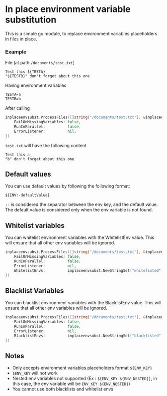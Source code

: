 # In place environment variable substitution

This is a simple go module, to replace environment variables placeholders in files in place.

### Example

File (at path `/documents/test.txt`)

```
Test this ${TESTA}
"${TESTB}" don't forget about this one
```

Having environment variables

```
TESTA=a
TESTB=b
```

After calling 

```go
inplaceenvsubst.ProcessFiles([]string{"/documents/test.txt"}, &inplaceenvsubst.Config{
    FailOnMissingVariables: false,
    RunInParallel:          false,
    ErrorListener:          nil,
})
```

`test.txt` will have the following content

```
Test this a
"b" don't forget about this one
```

## Default values

You can use default values by following the following format:

```
${ENV:-defaultValue}
```

`:-` is considered the separator between the env key, and the default value.
The default value is considered only when the env variable is not found.

## Whitelist variables

You can whitelist environment variables with the WhitelistEnv value.
This will ensure that all other env variables will be ignored.

```go
inplaceenvsubst.ProcessFiles([]string{"/documents/test.txt"}, &inplaceenvsubst.Config{
    FailOnMissingVariables: false,
    RunInParallel:          false,
    ErrorListener:          nil,
    WhitelistEnvs:          inplaceenvsubst.NewStringSet("whitelisted")
})
```

## Blacklist Variables

You can blacklist environment variables with the BlacklistEnv value.
This will ensure that all other env variables will be ignored.

```go
inplaceenvsubst.ProcessFiles([]string{"/documents/test.txt"}, &inplaceenvsubst.Config{
    FailOnMissingVariables: false,
    RunInParallel:          false,
    ErrorListener:          nil,
    BlacklistEnvs:          inplaceenvsubst.NewStringSet("blacklisted")
})
```

## Notes

- Only accepts environment variables placeholders format `${ENV_KEY}`
- `$ENV_KEY` will not work
- Nested env variables not supported (Ex : `${ENV_KEY ${ENV_NESTED}}`, in this case, the env variable will be `ENV_KEY ${ENV_NESTED}`)
- You cannot use both blacklists and whitelist envs